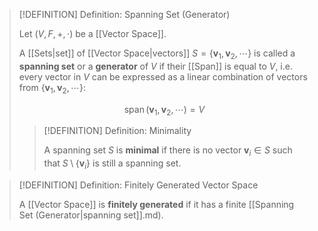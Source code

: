 >[!DEFINITION] Definition: Spanning Set (Generator)
>
>Let $(V,F,+,\cdot)$ be a [[Vector Space]].
>
>A [[Sets|set]] of [[Vector Space|vectors]] $S = \{\mathbf{v}_1, \mathbf{v}_2, \cdots \}$ is called a **spanning set** or a **generator** of $V$ if their [[Span]] is equal to $V$, i.e. every vector in $V$ can be expressed as a linear combination of vectors from $\{\mathbf{v}_1, \mathbf{v}_2, \cdots \}$:
>
>$$
>\operatorname{span}(\mathbf{v}_1, \mathbf{v}_2, \cdots) = V
>$$
>
>>[!DEFINITION] Definition: Minimality
>>
>>A spanning set $S$ is **minimal** if there is no vector $\mathbf{v}_i \in S$ such that $S \setminus \{\mathbf{v}_i\}$ is still a spanning set.
>>

>[!DEFINITION] Definition: Finitely Generated Vector Space
>
>A [[Vector Space]] is **finitely generated** if it has a finite [[Spanning Set (Generator|spanning set]].md).
>